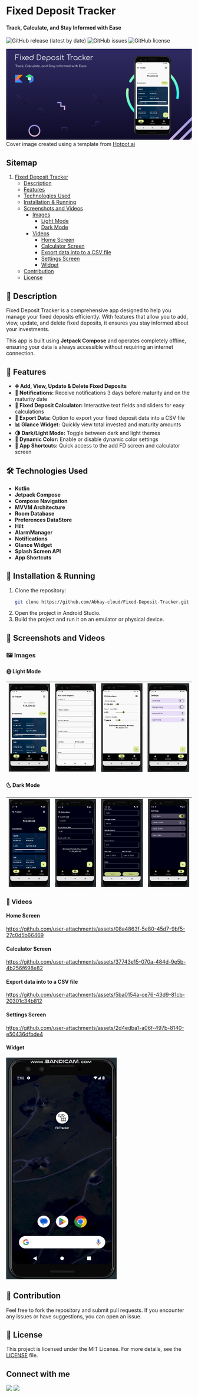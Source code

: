 # Fixed Deposit Tracker
#### **Track, Calculate, and Stay Informed with Ease**

![GitHub release (latest by date)](https://img.shields.io/github/v/release/Abhay-cloud/Fixed-Deposit-Tracker)
![GitHub issues](https://img.shields.io/github/issues/Abhay-cloud/Fixed-Deposit-Tracker)
![GitHub license](https://img.shields.io/github/license/Abhay-cloud/Fixed-Deposit-Tracker)

![cover](https://github.com/Abhay-cloud/Fixed-Deposit-Tracker/blob/master/media/images/cover_image.png)
Cover image created using a template from [Hotpot.ai](https://hotpot.ai/templates/google-play-feature-graphic/8)

## Sitemap
1. [Fixed Deposit Tracker](#fixed-deposit-tracker)
    - [Description](#-description)
    - [Features](#-features)
    - [Technologies Used](#%EF%B8%8F-technologies-used)
    - [Installation & Running](#-installation--running)
    - [Screenshots and Videos](#-screenshots-and-videos)
        - [Images](#️-images)
            - [Light Mode](#-light-mode)
            - [Dark Mode](#-dark-mode)
        - [Videos](#-videos)
            - [Home Screen](#home-screen)
            - [Calculator Screen](#calculator-screen)
            - [Export data into to a CSV file](#export-data-into-to-a-csv-file)
            - [Settings Screen](#settings-screen)
            - [Widget](#widget)
    - [Contribution](#-contribution)
    - [License](#-license)

## 📜 Description
Fixed Deposit Tracker is a comprehensive app designed to help you manage your fixed deposits efficiently. With features that allow you to add, view, update, and delete fixed deposits, it ensures you stay informed about your investments.

This app is built using **Jetpack Compose** and operates completely offline, ensuring your data is always accessible without requiring an internet connection.

## 🚀 Features
- **➕ Add, View, Update & Delete Fixed Deposits**
- **🔔 Notifications:** Receive notifications 3 days before maturity and on the maturity date
- **🧮 Fixed Deposit Calculator:** Interactive text fields and sliders for easy calculations
- **📂 Export Data:** Option to export your fixed deposit data into a CSV file
- **📊 Glance Widget:** Quickly view total invested and maturity amounts
- **🌗 Dark/Light Mode:** Toggle between dark and light themes
- **🎨 Dynamic Color:** Enable or disable dynamic color settings
- **🔗 App Shortcuts:** Quick access to the add FD screen and calculator screen

## 🛠️ Technologies Used
- **Kotlin**
- **Jetpack Compose**
- **Compose Navigation**
- **MVVM Architecture**
- **Room Database**
- **Preferences DataStore**
- **Hilt**
- **AlarmManager**
- **Notifications**
- **Glance Widget**
- **Splash Screen API**
- **App Shortcuts**

## 💾 Installation & Running
1. Clone the repository:
    ```sh
    git clone https://github.com/Abhay-cloud/Fixed-Deposit-Tracker.git
    ```
2. Open the project in Android Studio.
3. Build the project and run it on an emulator or physical device.

## 📸 Screenshots and Videos
### 🖼️ Images
#### 🌞 Light Mode
| ![Light Mode 1](https://github.com/Abhay-cloud/Fixed-Deposit-Tracker/blob/master/media/images/screenshot1.png) | ![Light Mode 2](https://github.com/Abhay-cloud/Fixed-Deposit-Tracker/blob/master/media/images/screenshot2.png) | ![Light Mode 3](https://github.com/Abhay-cloud/Fixed-Deposit-Tracker/blob/master/media/images/screenshot3.png) | ![Light Mode 4](https://github.com/Abhay-cloud/Fixed-Deposit-Tracker/blob/master/media/images/screenshot4.png) |
|:---:|:---:|:---:|:---:|

#### 🌜 Dark Mode
| ![Dark Mode 1](https://github.com/Abhay-cloud/Fixed-Deposit-Tracker/blob/master/media/images/screenshot5.png) | ![Dark Mode 2](https://github.com/Abhay-cloud/Fixed-Deposit-Tracker/blob/master/media/images/screenshot6.png) | ![Dark Mode 3](https://github.com/Abhay-cloud/Fixed-Deposit-Tracker/blob/master/media/images/screenshot7.png) | ![Dark Mode 4](https://github.com/Abhay-cloud/Fixed-Deposit-Tracker/blob/master/media/images/screenshot8.png) |
|:---:|:---:|:---:|:---:|

### 🎥 Videos
#### Home Screen
https://github.com/user-attachments/assets/08a4863f-5e80-45d7-9bf5-27c0d5b66469

#### Calculator Screen
https://github.com/user-attachments/assets/37743e15-070a-484d-9e5b-4b256f698e82

#### Export data into to a CSV file
https://github.com/user-attachments/assets/5ba0154a-ce76-43d9-81cb-20301c34b812

#### Settings Screen
https://github.com/user-attachments/assets/2d4edba1-a06f-497b-8140-e50436dfbde4

#### Widget
<img src="https://github.com/Abhay-cloud/Fixed-Deposit-Tracker/blob/master/media/images/widget.gif" width="300" height="600">



## 🤝 Contribution
Feel free to fork the repository and submit pull requests. If you encounter any issues or have suggestions, you can open an issue.

## 📄 License
This project is licensed under the MIT License. For more details, see the [LICENSE](LICENSE) file.

## Connect with me

[![](https://img.shields.io/badge/LinkedIn-0077B5?style=for-the-badge&logo=linkedin&logoColor=white)](https://www.linkedin.com/in/abhaysing-bhosale/)
[![](https://img.shields.io/badge/Twitter-1DA1F2?style=for-the-badge&logo=twitter&logoColor=white)](https://twitter.com/abhaycloud_dev)

